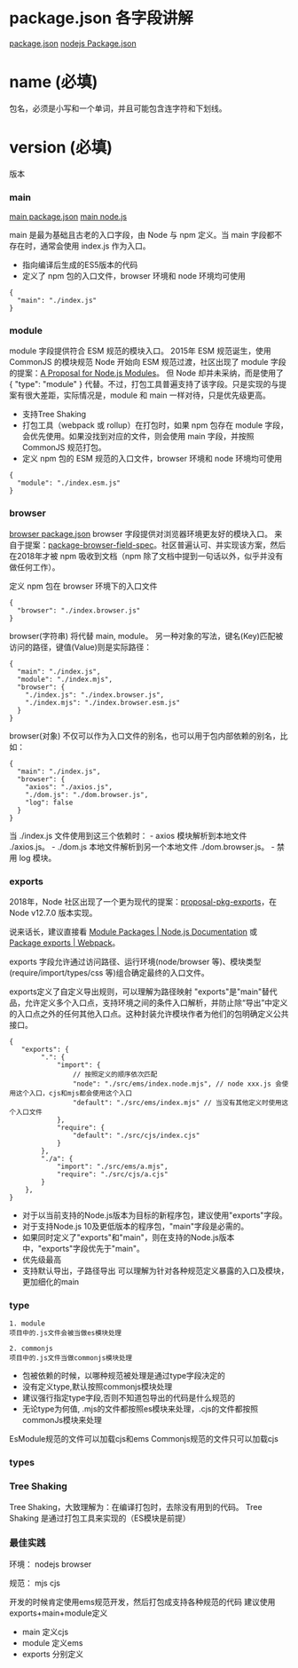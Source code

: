# package.json 各字段讲解
[package.json](https://docs.npmjs.com/cli/v9/configuring-npm/package-json)
[nodejs Package.json](https://nodejs.org/dist/latest-v20.x/docs/api/packages.html#exports)

# name (必填)
包名，必须是小写和一个单词，并且可能包含连字符和下划线。

# version (必填)
版本

### main
[main package.json](https://docs.npmjs.com/cli/v9/configuring-npm/package-json#main)
[main node.js](https://nodejs.org/api/packages.html#main)

main 是最为基础且古老的入口字段，由 Node 与 npm 定义。当 main 字段都不存在时，通常会使用 index.js 作为入口。
- 指向编译后生成的ES5版本的代码
- 定义了 npm 包的入口文件，browser 环境和 node 环境均可使用


```shell
{
  "main": "./index.js"
}
```
### module
module 字段提供符合 ESM 规范的模块入口。
2015年 ESM 规范诞生，使用 CommonJS 的模块规范 Node 开始向 ESM 规范过渡，社区出现了 module 字段的提案：[A Proposal for Node.js Modules](https://link.zhihu.com/?target=https%3A//github.com/dherman/defense-of-dot-js/blob/master/proposal.md)。
但 Node 却并未采纳，而是使用了 { "type": "module" } 代替。不过，打包工具普遍支持了该字段。只是实现的与提案有很大差距，实际情况是，module 和 main 一样对待，只是优先级更高。

- 支持Tree Shaking
- 打包工具（webpack 或 rollup）在打包时，如果 npm 包存在 module 字段，会优先使用。如果没找到对应的文件，则会使用 main 字段，并按照 CommonJS 规范打包。
- 定义 npm 包的 ESM 规范的入口文件，browser 环境和 node 环境均可使用
  

```shell
{
  "module": "./index.esm.js"
}
```
### browser
[browser package.json](https://docs.npmjs.com/cli/v9/configuring-npm/package-json#browser)
browser 字段提供对浏览器环境更友好的模块入口。
来自于提案：[package-browser-field-spec](https://link.zhihu.com/?target=https%3A//github.com/defunctzombie/package-browser-field-spec)。社区普遍认可、并实现该方案，然后在2018年才被 npm 吸收到文档（npm 除了文档中提到一句话以外，似乎并没有做任何工作）。

定义 npm 包在 browser 环境下的入口文件

```shell
{
  "browser": "./index.browser.js"
}
```
browser(字符串) 将代替 main, module。
另一种对象的写法，键名(Key)匹配被访问的路径，键值(Value)则是实际路径：
```shell
{
  "main": "./index.js",
  "module": "./index.mjs",
  "browser": {
    "./index.js": "./index.browser.js",
    "./index.mjs": "./index.browser.esm.js"
  }
}
```
browser(对象) 不仅可以作为入口文件的别名，也可以用于包内部依赖的别名，比如：
```shell
{
  "main": "./index.js",
  "browser": {
    "axios": "./axios.js",
    "./dom.js": "./dom.browser.js",
    "log": false
  }
}
```
当 ./index.js 文件使用到这三个依赖时： - axios 模块解析到本地文件 ./axios.js。 - ./dom.js 本地文件解析到另一个本地文件 ./dom.browser.js。 - 禁用 log 模块。

### exports
2018年，Node 社区出现了一个更为现代的提案：[proposal-pkg-exports](https://link.zhihu.com/?target=https%3A//github.com/jkrems/proposal-pkg-exports/)，在 Node v12.7.0 版本实现。

说来话长，建议直接看 [Module Packages | Node.js Documentation](https://link.zhihu.com/?target=https%3A//nodejs.org/api/packages.html%23packages_package_entry_points) 或 [Package exports | Webpack](https://link.zhihu.com/?target=https%3A//webpack.docschina.org/guides/package-exports/)。

exports 字段允许通过访问路径、运行环境(node/browser 等)、模块类型(require/import/types/css 等)组合确定最终的入口文件。

exports定义了自定义导出规则，可以理解为路径映射
"exports"是"main"替代品，允许定义多个入口点，支持环境之间的条件入口解析，并防止除“导出”中定义的入口点之外的任何其他入口点。这种封装允许模块作者为他们的包明确定义公共接口。
```text
{
   "exports": {
        ".": {
            "import": {
                // 按照定义的顺序依次匹配
                "node": "./src/ems/index.node.mjs", // node xxx.js 会使用这个入口，cjs和mjs都会使用这个入口
                "default": "./src/ems/index.mjs" // 当没有其他定义时使用这个入口文件
            },
            "require": {
                "default": "./src/cjs/index.cjs"
            }
        },
        "./a": {
            "import": "./src/ems/a.mjs",
            "require": "./src/cjs/a.cjs"
        }
    },
}
```

- 对于以当前支持的Node.js版本为目标的新程序包，建议使用"exports"字段。
- 对于支持Node.js 10及更低版本的程序包，"main"字段是必需的。
- 如果同时定义了"exports"和"main"，则在支持的Node.js版本中，"exports"字段优先于"main"。
- 优先级最高
- 支持默认导出，子路径导出
可以理解为针对各种规范定义暴露的入口及模块，更加细化的main


### type
```text
1. module
项目中的.js文件会被当做es模块处理

2. commonjs
项目中的.js文件当做commonjs模块处理
```
- 包被依赖的时候，以哪种规范被处理是通过type字段决定的
- 没有定义type,默认按照commonjs模块处理
- 建议强行指定type字段,否则不知道包导出的代码是什么规范的
- 无论type为何值, .mjs的文件都按照es模块来处理，.cjs的文件都按照commonJs模块来处理

EsModule规范的文件可以加载cjs和ems
Commonjs规范的文件只可以加载cjs

### types

### Tree Shaking
Tree Shaking，大致理解为：在编译打包时，去除没有用到的代码。
Tree Shaking 是通过打包工具来实现的（ES模块是前提）



### 最佳实践
环境：
    nodejs
    browser

规范：
 mjs
 cjs

开发的时候肯定使用ems规范开发，然后打包成支持各种规范的代码
建议使用exports+main+module定义
- main 定义cjs
- module 定义ems
- exports 分别定义
